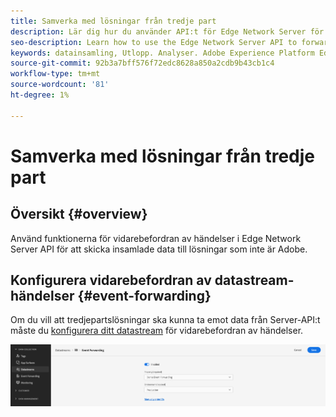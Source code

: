 ```yaml
---
title: Samverka med lösningar från tredje part
description: Lär dig hur du använder API:t för Edge Network Server för att vidarebefordra händelser till andra lösningar än Adobe
seo-description: Learn how to use the Edge Network Server API to forward events to non-Adobe solutions
keywords: datainsamling, Utlopp. Analyser. Adobe Experience Platform Edge Network API;händelsevidarebefordran
source-git-commit: 92b3a7bff576f72edc8628a850a2cdb9b43cb1c4
workflow-type: tm+mt
source-wordcount: '81'
ht-degree: 1%

---
```



# Samverka med lösningar från tredje part

## Översikt {#overview}

Använd funktionerna för vidarebefordran av händelser i Edge Network Server API för att skicka insamlade data till lösningar som inte är Adobe.

## Konfigurera vidarebefordran av datastream-händelser {#event-forwarding}

Om du vill att tredjepartslösningar ska kunna ta emot data från Server-API:t måste du [konfigurera ditt datastream](../edge/fundamentals/datastreams.md#event-forwarding-settings) för vidarebefordran av händelser.

![Adobe Analytics DataStream-konfiguration](assets/event-forwarding-datastream.png)